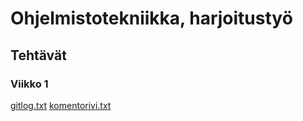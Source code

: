  # Ohjelmistotekniikka, harjoitustyö
 
 ## Tehtävät

 ### Viikko 1

 [gitlog.txt](https://github.com/BorisVer/ot-harjoitustyo/blob/master/ot-harjoitustyo/viikko1/gitlog.txt)
 [komentorivi.txt](https://github.com/BorisVer/ot-harjoitustyo/blob/master/ot-harjoitustyo/viikko1/komentorivi.txt)
